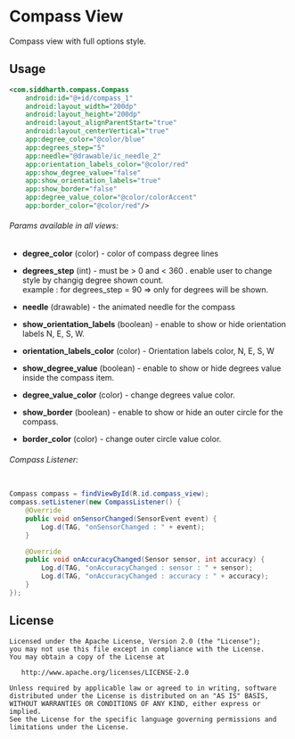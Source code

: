 # Compass View
Compass view with full options style. 

## Usage

```xml
<com.siddharth.compass.Compass
    android:id="@+id/compass_1"
    android:layout_width="200dp"
    android:layout_height="200dp"
    android:layout_alignParentStart="true"
    android:layout_centerVertical="true"
    app:degree_color="@color/blue"
    app:degrees_step="5"
    app:needle="@drawable/ic_needle_2"
    app:orientation_labels_color="@color/red"
    app:show_degree_value="false"
    app:show_orientation_labels="true"
    app:show_border="false"
    app:degree_value_color="@color/colorAccent"
    app:border_color="@color/red"/>
```

###### Params available in all views:

* **degree_color** (color) - color of compass degree lines
* **degrees_step** (int) - must be > 0 and < 360 . 
	enable user to change style by changig degree shown count.   
	example : for degrees_step = 90 => only for degrees will be shown.  

* **needle** (drawable) - the animated needle for the compass

* **show_orientation_labels** (boolean) - enable to show or hide orientation labels N, E, S, W.
* **orientation_labels_color** (color) - Orientation labels color, N, E, S, W

* **show_degree_value** (boolean) - enable to show or hide degrees value inside the compass item.
* **degree_value_color** (color) - change degrees value color.

* **show_border** (boolean) - enable to show or hide an outer circle for the compass.
* **border_color** (color) - change outer circle value color.


###### Compass Listener:
```java

Compass compass = findViewById(R.id.compass_view);
compass.setListener(new CompassListener() {
    @Override
    public void onSensorChanged(SensorEvent event) {
        Log.d(TAG, "onSensorChanged : " + event);
    }

    @Override
    public void onAccuracyChanged(Sensor sensor, int accuracy) {
        Log.d(TAG, "onAccuracyChanged : sensor : " + sensor);
        Log.d(TAG, "onAccuracyChanged : accuracy : " + accuracy);
    }
});
```

## License

    Licensed under the Apache License, Version 2.0 (the "License");
    you may not use this file except in compliance with the License.
    You may obtain a copy of the License at

       http://www.apache.org/licenses/LICENSE-2.0

    Unless required by applicable law or agreed to in writing, software
    distributed under the License is distributed on an "AS IS" BASIS,
    WITHOUT WARRANTIES OR CONDITIONS OF ANY KIND, either express or implied.
    See the License for the specific language governing permissions and
    limitations under the License.
